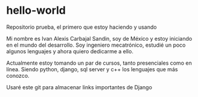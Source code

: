# hello-world
Repositorio prueba, el primero que estoy haciendo y usando

Mi nombre es Ivan Alexis Carbajal Sandin, soy de México y estoy iniciando en el mundo del desarrollo.
Soy ingeniero mecatrónico, estudié un poco algunos lenguajes y ahora quiero dedicarme a ello.

Actualmente estoy tomando un par de cursos, tanto presenciales como en línea. Siendo python, django, sql server y c++ los lenguajes que más conozco.

Usaré este git para almacenar links importantes de Django
